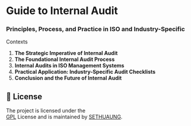 # Guide to Internal Audit

### Principles, Process, and Practice in ISO and Industry-Specific 
Contexts


 1. **The Strategic Imperative of Internal Audit**
 2.    **The Foundational Internal Audit Process**
 3.    **Internal Audits in ISO Management Systems**
 4.    **Practical Application: Industry-Specific Audit Checklists**
 5.  **Conclusion and the Future of Internal Audit**


## 📃 License

[](https://github.com/sethuaung/iia#-license)

The project is licensed under the  
[GPL](https://github.com/sethuaung/iia/blob/main/LICENSE)  License and is 
maintained by  [SETHUAUNG](https://github.com/sethuaung).
